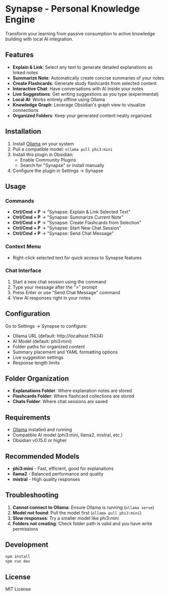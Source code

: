 # Synapse - Personal Knowledge Engine

Transform your learning from passive consumption to active knowledge building with local AI integration.

## Features

- **Explain & Link**: Select any text to generate detailed explanations as linked notes
- **Summarize Note**: Automatically create concise summaries of your notes  
- **Create Flashcards**: Generate study flashcards from selected content
- **Interactive Chat**: Have conversations with AI inside your notes
- **Live Suggestions**: Get writing suggestions as you type (experimental)
- **Local AI**: Works entirely offline using Ollama
- **Knowledge Graph**: Leverage Obsidian's graph view to visualize connections
- **Organized Folders**: Keep your generated content neatly organized

## Installation

1. Install [Ollama](https://ollama.ai) on your system
2. Pull a compatible model: `ollama pull phi3:mini`
3. Install this plugin in Obsidian:
   - Enable Community Plugins
   - Search for "Synapse" or install manually
4. Configure the plugin in Settings → Synapse

## Usage

### Commands
- **Ctrl/Cmd + P** → "Synapse: Explain & Link Selected Text"
- **Ctrl/Cmd + P** → "Synapse: Summarize Current Note"  
- **Ctrl/Cmd + P** → "Synapse: Create Flashcards from Selection"
- **Ctrl/Cmd + P** → "Synapse: Start New Chat Session"
- **Ctrl/Cmd + P** → "Synapse: Send Chat Message"

### Context Menu
- Right-click selected text for quick access to Synapse features

### Chat Interface
1. Start a new chat session using the command
2. Type your message after the ">" prompt
3. Press Enter or use "Send Chat Message" command
4. View AI responses right in your notes

## Configuration

Go to Settings → Synapse to configure:
- Ollama URL (default: http://localhost:11434)
- AI Model (default: phi3:mini)
- Folder paths for organized content
- Summary placement and YAML formatting options
- Live suggestion settings
- Response length limits

## Folder Organization

- **Explanations Folder**: Where explanation notes are stored
- **Flashcards Folder**: Where flashcard collections are stored
- **Chats Folder**: Where chat sessions are saved

## Requirements

- [Ollama](https://ollama.ai) installed and running
- Compatible AI model (phi3:mini, llama2, mistral, etc.)
- Obsidian v0.15.0 or higher

## Recommended Models

- **phi3:mini** - Fast, efficient, good for explanations
- **llama2** - Balanced performance and quality
- **mistral** - High quality responses

## Troubleshooting

1. **Cannot connect to Ollama**: Ensure Ollama is running (`ollama serve`)
2. **Model not found**: Pull the model first (`ollama pull phi3:mini`)
3. **Slow responses**: Try a smaller model like phi3:mini
4. **Folders not creating**: Check folder path is valid and you have write permissions

## Development

```bash
npm install
npm run dev
```

## License

MIT License
